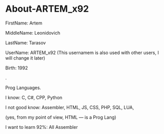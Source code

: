# About-ARTEM_x92

FirstName: Artem

MiddleName: Leonidovich

LastName: Tarasov

UserName: ARTEM_x92 (This usernamem is also used with other users, I will change it later)

Birth: 1992

 .

Prog Languages.

I know:
C, C#, CPP, Python

I not good know: 
Assembler, HTML, JS, CSS, PHP, SQL, LUA,

(yes, from my point of view, HTML — is a Prog Lang)

I want to learn 92%:
All Assembler
